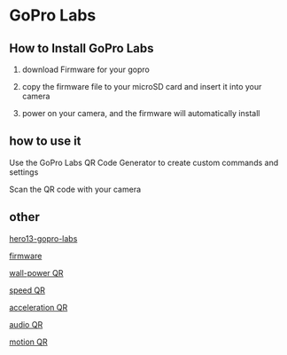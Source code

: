 # GoPro Labs

## How to Install GoPro Labs

1. download Firmware for your gopro

2. copy the firmware file to your microSD card and insert it into your camera

3. power on your camera, and the firmware will automatically install

## how to use it

Use the GoPro Labs QR Code Generator to create custom commands and settings

Scan the QR code with your camera

## other

[hero13-gopro-labs](https://gopro.com/en/us/news/hero13-gopro-labs)

[firmware](https://gopro.github.io/labs/)

[wall-power QR](https://gopro.github.io/labs/control/usb/)

[speed QR](https://gopro.github.io/labs/control/speedtrigger/)

[acceleration QR](https://gopro.github.io/labs/control/imutrigger/)

[audio QR](https://gopro.github.io/labs/control/spltrigger/)

[motion QR](https://gopro.github.io/labs/control/motion/)
